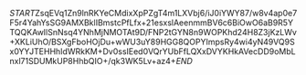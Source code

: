 $START$ZsqEVq1Zn9lnRKYeCMdixXpPZgT4m1LXVbj6/iJ0iYWY87/w8v4ap0e7F5r4YahYsSG9AMXBklIBmstcPfLfx+21esxslAeenmmBV6c6BiOwO6aB9R5YTQQKAwIlSnNsq4YNhMjNMOTAt9D/FNP2tGYN8n9WOPKhd24H8Z3jKzLWv+XKLiUhO/BSXgFboHOjDu+wWU3uY89HGG8QOPYImpsRy4wi4yN49VQ9Sx0YYJTEHHhIdWRkKM+Dv0ssIEed0VQrYUbFfLQXxDVYKHkAVecDD9oMbLnxl71SDUMkUP8HhbQIO+/qk3WK5Lv+az4+$END$